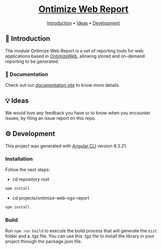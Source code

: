 
<h1 align="center">
  <div style="display:inline-block;vertical-align: middle;">
    <a name="logo" href="https://ontimizeweb.github.io/docs/v8/report/">
      Ontimize Web Report
    </a>
  </div>
</h1>

<p align="center">
  <a href="#-introduction">Introduction</a> •
  <a href="#-ideas">Ideas</a> •
  <a href="#gear-development">Development</a>
</p>

## 📜 Introduction

The module Ontimize Web Report is a set of reporting tools for web applications based in [OntimizeWeb](https://github.com/OntimizeWeb/ontimize-web-ngx), allowing stored and on-demand reporting to be generated.

### 📖 Documentation

Check out our [documentation site](https://ontimizeweb.github.io/docs/v8/report/) to know more details.

## 💡 Ideas

We would love any feedback you have or to know when you encounter issues, by filing an issue report on this repo.


## :gear: Development

This project was generated with [Angular CLI](https://github.com/angular/angular-cli) version 8.3.21.

### Installation

Follow the next steps:

  - cd repository root
```bash
npm install
```
  - cd projects/ontimize-web-ngx-report
```bash
npm install
```

### Build

Run `npm run build` to execute the build process that will generate the `dist` folder and a .tgz file.
You can use this .tgz file to install the library in your project through the package.json file.


